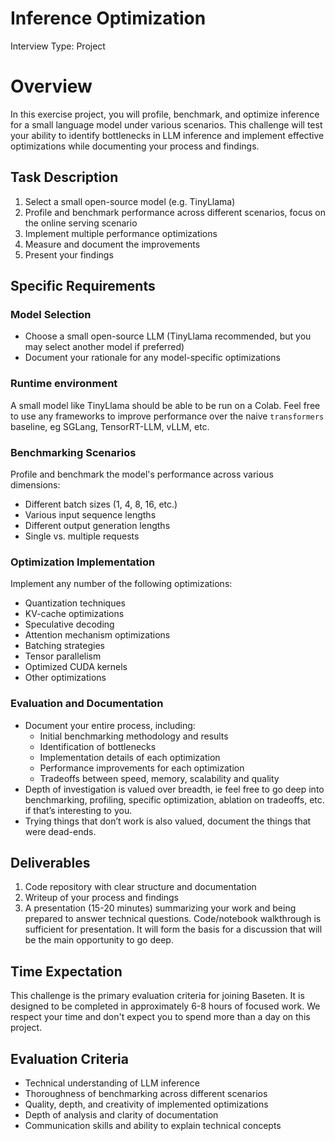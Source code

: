 # Inference Optimization

Interview Type: Project

# Overview

In this exercise project, you will profile, benchmark, and optimize inference for a small language model under various scenarios. This challenge will test your ability to identify bottlenecks in LLM inference and implement effective optimizations while documenting your process and findings.

## Task Description

1. Select a small open-source model (e.g. TinyLlama)
2. Profile and benchmark performance across different scenarios, focus on the online serving scenario
3. Implement multiple performance optimizations
4. Measure and document the improvements
5. Present your findings

## Specific Requirements

### Model Selection

- Choose a small open-source LLM (TinyLlama recommended, but you may select another model if preferred)
- Document your rationale for any model-specific optimizations

### Runtime environment

A small model like TinyLlama should be able to be run on a Colab. Feel free to use any frameworks to improve performance over the naive `transformers` baseline, eg SGLang, TensorRT-LLM, vLLM, etc.

### Benchmarking Scenarios

Profile and benchmark the model's performance across various dimensions:

- Different batch sizes (1, 4, 8, 16, etc.)
- Various input sequence lengths
- Different output generation lengths
- Single vs. multiple requests

### Optimization Implementation

Implement any number of the following optimizations:

- Quantization techniques
- KV-cache optimizations
- Speculative decoding
- Attention mechanism optimizations
- Batching strategies
- Tensor parallelism
- Optimized CUDA kernels
- Other optimizations

### Evaluation and Documentation

- Document your entire process, including:
    - Initial benchmarking methodology and results
    - Identification of bottlenecks
    - Implementation details of each optimization
    - Performance improvements for each optimization
    - Tradeoffs between speed, memory, scalability and quality
- Depth of investigation is valued over breadth, ie feel free to go deep into benchmarking, profiling, specific optimization, ablation on tradeoffs, etc. if that’s interesting to you.
- Trying things that don’t work is also valued, document the things that were dead-ends.

## Deliverables

1. Code repository with clear structure and documentation
2. Writeup of your process and findings
3. A presentation (15-20 minutes) summarizing your work and being prepared to answer technical questions. Code/notebook walkthrough is sufficient for presentation. It will form the basis for a discussion that will be the main opportunity to go deep.

## Time Expectation

This challenge is the primary evaluation criteria for joining Baseten. It is designed to be completed in approximately 6-8 hours of focused work. We respect your time and don't expect you to spend more than a day on this project.

## Evaluation Criteria

- Technical understanding of LLM inference
- Thoroughness of benchmarking across different scenarios
- Quality, depth, and creativity of implemented optimizations
- Depth of analysis and clarity of documentation
- Communication skills and ability to explain technical concepts